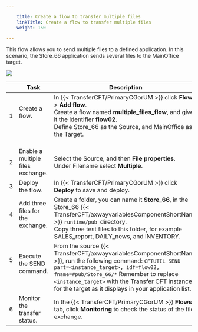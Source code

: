 ```yaml
---

    title: Create a flow to transfer multiple files
    linkTitle: Create a flow to transfer multiple files
    weight: 150

---
```

This flow allows you to send multiple files to a defined application. In this scenario, the Store\_66 application sends several files to the MainOffice target.

![](/Images/TransferCFT/TransferCFT_Multiple_send_w_CG.png)


|   | Task  | Description  | Details  |
| --- | --- | --- | --- |
| 1<br/> <br/>  | Create a flow.<br/> <br/> <br />  | In {{< TransferCFT/PrimaryCGorUM  >}} click <span >****Flows**** </span>&gt; <span >****Add flow****</span>.<br/> Create a flow named <span >****multiple_files_flow****</span>, and give it the identifier <span >****flow02****</span>.<br/> Define Store_66 as the Source, and MainOffice as the Target.<br/> <br />  | <a href="../intro_cg_task_catalog/t_multiple_filesflow">![](/Images/TransferCFT/mapArrow.png)</a>  |
| 2<br/>  | Enable a multiple files exchange.<br/>  | Select the Source, and then <span >****File properties****</span>.<br/> Under Filename select <span >****Multiple****</span>.<br/>  | <a href="../intro_cg_task_catalog/t_multiple_files">![](/Images/TransferCFT/mapArrow.png)</a>  |
| 3<br/>  | Deploy the flow.<br/>  | In {{< TransferCFT/PrimaryCGorUM  >}} click <span >****Deploy**** </span>to save and deploy.<br/>  | <a href="../intro_cg_task_catalog/t_savedeployflow">![](/Images/TransferCFT/mapArrow.png)</a>  |
| 4<br/> <br/>  | Add three files for the exchange.<br/> <br/>  | Create a folder, you can name it <span >****Store_66****</span>, in the Store_66 {{< TransferCFT/axwayvariablesComponentShortName  >}} <span ><code>runtime/pub </code></span>directory.<br/> Copy three test files to this folder, for example SALES_report, DAILY_news, and INVENTORY.<br/>  |   |
| 5<br/> <br/> <br/>  | Execute the SEND command.<br/> <br/>  | From the source {{< TransferCFT/axwayvariablesComponentShortName  >}}, run the following command: <span ><code>CFTUTIL SEND part=&lt;instance_target&gt;, idf=flow02, fname=#pub/Store_66/*</code></span> Remember to replace <span ><code>&lt;instance_target&gt;</code></span> with the Transfer CFT instance for the target as it displays in your application list.<br/>  | <a href="../../../c_intro_userinterfaces/about_cftutil">![](/Images/TransferCFT/mapArrow.png)</a>  |
| 6  | Monitor the transfer status.  | In the {{< TransferCFT/PrimaryCGorUM  >}} <span >****Flows**** </span>tab, click <span >****Monitoring**** </span>to check the status of the file exchange.  | <a href="../intro_cg_task_catalog/c_flow_monitoring">![](/Images/TransferCFT/mapArrow.png)</a>  |

